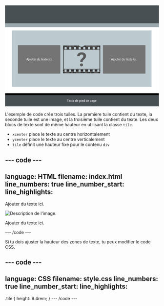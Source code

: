 ![Une page web avec un bloc de texte, puis un bloc d'image, puis un autre bloc de texte. Chaque bloc a la même hauteur.](images/three-tiles.PNG)

L'exemple de code crée trois tuiles. La première tuile contient du texte, la seconde tuile est une image, et la troisième tuile contient du texte. Les deux blocs de texte sont de même hauteur en utilisant la classe `tile`.

- `xcenter` place le texte au centre horizontalement
- `ycenter` place le texte au centre verticalement
- `tile` définit une hauteur fixe pour le contenu `div`

--- code ---
---
language: HTML
filename: index.html
line_numbers: true
line_number_start: 
line_highlights: 
---
  <section class="wrap">
    <div class="tertiary xcenter ycenter tile">
      <p>Ajouter du texte ici.</p>
    </div>
    <img src="placeholder.png" alt="Description de l'image.">
    <div class="tertiary xcenter ycenter tile">
      <p>Ajouter du texte ici.</p>
    </div>
  </section>
--- /code ---

Si tu dois ajuster la hauteur des zones de texte, tu peux modifier le code CSS.

--- code ---
---
language: CSS
filename: style.css
line_numbers: true
line_number_start: 
line_highlights: 
---
.tile {
  height: 9.4rem;
}
--- /code ---

